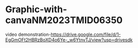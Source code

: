 # Graphic-with-canvaNM2023TMID06350
video demonstration-https://drive.google.com/file/d/1-EgGmOFt2HBRzBoXD4o6Ye-_w6YtnvTJ/view?usp=drivesdk
